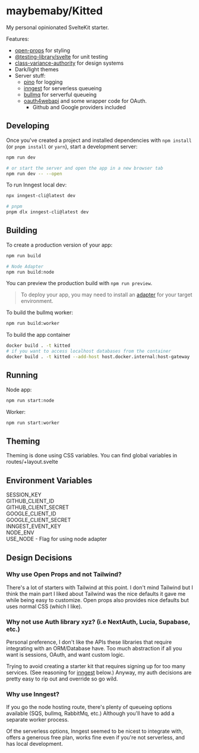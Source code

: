 # maybemaby/Kitted

My personal opinionated SvelteKit starter.

Features:
- [open-props](https://open-props.style/) for styling
- [@testing-library/svelte](https://testing-library.com/docs/svelte-testing-library/intro/) for unit testing
- [class-variance-authority](https://github.com/joe-bell/cva) for design systems
- Dark/light themes
- Server stuff:
  - [pino](https://github.com/pinojs/pino) for logging
  - [inngest](https://www.inngest.com/) for serverless queueing
  - [bullmq](https://github.com/taskforcesh/bullmq) for serverful queueing
  - [oauth4webapi](https://github.com/panva/oauth4webapi) and some wrapper code for OAuth.
    - Github and Google providers included


## Developing

Once you've created a project and installed dependencies with `npm install` (or `pnpm install` or `yarn`), start a development server:

```bash
npm run dev

# or start the server and open the app in a new browser tab
npm run dev -- --open
```

To run Inngest local dev:

```bash
npx inngest-cli@latest dev

# pnpm
pnpm dlx inngest-cli@latest dev
```

## Building

To create a production version of your app:

```bash
npm run build

# Node Adapter
npm run build:node
```

You can preview the production build with `npm run preview`.

> To deploy your app, you may need to install an [adapter](https://kit.svelte.dev/docs/adapters) for your target environment.

To build the bullmq worker:

```bash
npm run build:worker
```

To build the app container
```bash
docker build . -t kitted
# if you want to access localhost databases from the container
docker build . -t kitted --add-host host.docker.internal:host-gateway
```

## Running

Node app:
```bash
npm run start:node
```

Worker:
```bash
npm run start:worker
```

## Theming
Theming is done using CSS variables. You can find global variables in routes/+layout.svelte

## Environment Variables
SESSION_KEY<br>
GITHUB_CLIENT_ID<br>
GITHUB_CLIENT_SECRET<br>
GOOGLE_CLIENT_ID<br>
GOOGLE_CLIENT_SECRET<br>
INNGEST_EVENT_KEY<br>
NODE_ENV<br>
USE_NODE - Flag for using node adapter<br>

## Design Decisions

### Why use Open Props and not Tailwind?

There's a lot of starters with Tailwind at this point. I don't mind Tailwind but I think the main part I liked about Tailwind was the nice defaults it gave me while being easy to customize. Open props also provides nice defaults but uses normal CSS (which I like).

### Why not use Auth library xyz? (i.e NextAuth, Lucia, Supabase, etc.)
Personal preference, I don't like the APIs these libraries that require integrating with an ORM/Database have. Too much abstraction if all you want is sessions, OAuth, and want custom logic.

Trying to avoid creating a starter kit that requires signing up for too many services. (See reasoning for [inngest](#why-use-inngest) below.) Anyway, my auth decisions are pretty easy to rip out and override so go wild.


### Why use Inngest?
If you go the node hosting route, there's plenty of queueing options available (SQS, bullmq, RabbitMq, etc.) Although you'll have to add a separate worker process.

Of the serverless options, Inngest seemed to be nicest to integrate with, offers a generous free plan, works fine even if you're not serverless, and has local development.